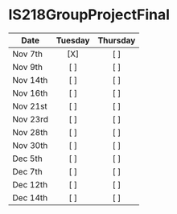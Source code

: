 # IS218GroupProjectFinal

| Date       | Tuesday | Thursday |
|------------|:-------:|:--------:|
| Nov 7th    | [X]     | [ ]      |
| Nov 9th    | [ ]     | [ ]      |
| Nov 14th   | [ ]     | [ ]      |
| Nov 16th   | [ ]     | [ ]      |
| Nov 21st   | [ ]     | [ ]      |
| Nov 23rd   | [ ]     | [ ]      |
| Nov 28th   | [ ]     | [ ]      |
| Nov 30th   | [ ]     | [ ]      |
| Dec 5th    | [ ]     | [ ]      |
| Dec 7th    | [ ]     | [ ]      |
| Dec 12th   | [ ]     | [ ]      |
| Dec 14th   | [ ]     | [ ]      |
